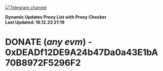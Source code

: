 [![Telegram channel](https://img.shields.io/endpoint?url=https://runkit.io/damiankrawczyk/telegram-badge/branches/master?url=https://t.me/n4z4v0d)](https://t.me/n4z4v0d) 

**Dynamic Updates Proxy List with Proxy Checker**  
**Last Updated: 16.12.23 21:19**

# DONATE (_any evm_) - 0xDEADf12DE9A24b47Da0a43E1bA70B8972F5296F2
